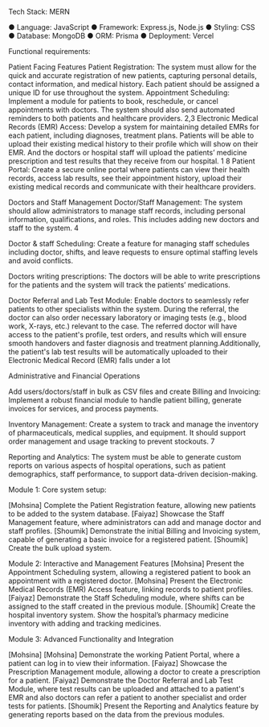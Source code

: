 Tech Stack: MERN

● Language: JavaScript 
● Framework: Express.js, Node.js 
● Styling: CSS
● Database: MongoDB
● ORM: Prisma
● Deployment: Vercel



Functional requirements:

Patient Facing Features 
Patient Registration: The system must allow for the quick and accurate registration of new patients, capturing personal details, contact information, and medical history. Each patient should be assigned a unique ID for use throughout the system.
Appointment Scheduling: Implement a module for patients to book, reschedule, or cancel appointments with doctors. The system should also send automated reminders to both patients and healthcare providers. 2,3 
Electronic Medical Records (EMR) Access: Develop a system for maintaining detailed EMRs for each patient, including diagnoses, treatment plans. Patients will be able to upload their existing medical history to their profile which will show on their EMR. And the doctors or hospital staff will upload the patients’ medicine prescription and test results that they receive from our hospital. 1 8
Patient Portal: Create a secure online portal where patients can view their health records, access lab results, see their appointment history, upload their existing medical records and communicate with their healthcare providers.

Doctors and Staff Management 
Doctor/Staff Management: The system should allow administrators to manage staff records, including personal information, qualifications, and roles. This includes adding new doctors and staff to the system. 4

Doctor & staff Scheduling: Create a feature for managing staff schedules including doctor, shifts, and leave requests to ensure optimal staffing levels and avoid conflicts. 

Doctors writing prescriptions: The doctors will be able to write prescriptions for the patients and the system will track the patients’ medications. 

Doctor Referral and Lab Test Module:
Enable doctors to seamlessly refer patients to other specialists within the system. During the referral, the doctor can also order necessary laboratory or imaging tests (e.g., blood work, X-rays, etc.) relevant to the case. The referred doctor will have access to the patient's profile, test orders, and results which will ensure smooth handovers and faster diagnosis and treatment planning.Additionally, the patient's lab test results will be automatically uploaded to their Electronic Medical Record (EMR) falls under a lot

Administrative and Financial Operations

Add users/doctors/staff in bulk as CSV files and create 
Billing and Invoicing: Implement a robust financial module to handle patient billing, generate invoices for services, and process payments.

Inventory Management: Create a system to track and manage the inventory of pharmaceuticals, medical supplies, and equipment. It should support order management and usage tracking to prevent stockouts. 7

Reporting and Analytics: The system must be able to generate custom reports on various aspects of hospital operations, such as patient demographics, staff performance, to support data-driven decision-making.





Module 1: Core system setup:

[Mohsina] Complete the Patient Registration feature, allowing new patients to be added to the system database.
[Faiyaz] Showcase the Staff Management feature, where administrators can add and manage doctor and staff profiles. 
[Shoumik] Demonstrate the initial Billing and Invoicing system, capable of generating a basic invoice for a registered patient.
[Shoumik] Create the bulk upload system.

Module 2: Interactive and Management Features
[Mohsina] Present the Appointment Scheduling system, allowing a registered patient to book an appointment with a registered doctor.
[Mohsina] Present the Electronic Medical Records (EMR) Access feature, linking records to patient profiles.
[Faiyaz] Demonstrate the Staff Scheduling module, where shifts can be assigned to the staff created in the previous module.
[Shoumik] Create the hospital inventory system. Show the hospital’s pharmacy medicine inventory with adding and tracking medicines.

Module 3: Advanced Functionality and Integration

[Mohsina] [Mohsina] Demonstrate the working Patient Portal, where a patient can log in to view their information.
[Faiyaz] Showcase the Prescription Management module, allowing a doctor to create a prescription for a patient.
[Faiyaz] Demonstrate the Doctor Referral and Lab Test Module, where test results can be uploaded and attached to a patient's EMR and also doctors can refer a patient to another specialist and order tests for patients.
[Shoumik] Present the Reporting and Analytics feature by generating reports based on the data from the previous modules.
